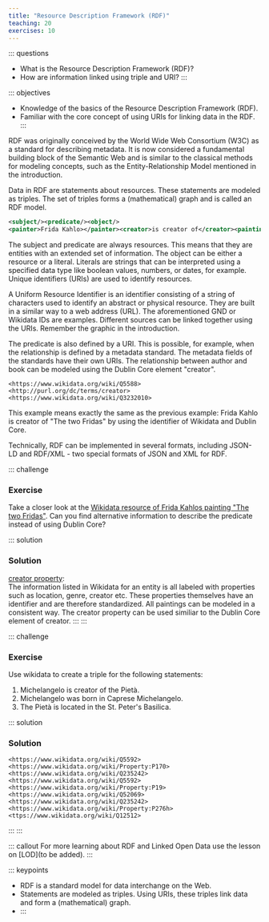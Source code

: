 ```yaml
---
title: "Resource Description Framework (RDF)"
teaching: 20
exercises: 10
---
```


::: questions 

- What is the Resource Description Framework (RDF)?
- How are information linked using triple and URI? 
:::

::: objectives

- Knowledge of the basics of the Resource Description Framework (RDF).
- Familiar with the core concept of using URIs for linking data in the RDF. 
:::


RDF was originally conceived by the World Wide Web Consortium (W3C) as a standard for describing metadata. 
It is now considered a fundamental building block of the Semantic Web and is similar to the classical methods 
for modeling concepts, such as the Entity-Relationship Model mentioned in the introduction.

Data in RDF are statements about resources. These statements are modeled as triples. The set of triples forms a 
(mathematical) graph and is called an RDF model. 

```xml
<subject/><predicate/><object/>
<painter>Frida Kahlo></painter><creator>is creator of</creator><painting>The two fridas</painting>
```

The subject and predicate are always resources. This means that they are entities with an extended set of information. The object can be either a resource or a literal. Literals are strings that can be interpreted using a specified data type like boolean values, numbers, or dates, for example. Unique identifiers (URIs) are used to identify resources. 

A Uniform Resource Identifier is an identifier consisting of a string of characters used to identify an abstract or physical resource. They are built in a similar way to a web address (URL). The aforementioned GND or Wikidata IDs are examples. Different sources can be linked together using the URIs. Remember the graphic in the introduction. 

The predicate is also defined by a URI. This is possible, for example, when the relationship is defined by a metadata 
standard. The metadata fields of the standards have their own URIs. The relationship between author and book can be 
modeled using the Dublin Core element "creator". 
```
<https://www.wikidata.org/wiki/Q5588><http://purl.org/dc/terms/creator><https://www.wikidata.org/wiki/Q3232010>
```
This example means exactly the same as the previous example: Frida Kahlo is creator of "The two Fridas" by using the identifier of Wikidata and Dublin Core. 

Technically, RDF can be implemented in several formats, including JSON-LD and RDF/XML - two special formats of JSON and XML for RDF.


::: challenge

### Exercise

Take a closer look at the [Wikidata resource of Frida Kahlos painting "The two Fridas"](https://www.wikidata.org/wiki/Q3232010). Can you find alternative information to describe the predicate instead of using Dublin Core?

::: solution

### Solution

[creator property](https://www.wikidata.org/wiki/Property:P170):  
The information listed in Wikidata for an entity is all labeled with properties such as location, genre, creator etc. These properties themselves have an identifier and are therefore standardized. All paintings can be modeled in a consistent way. The creator property can be used similiar to the Dublin Core element of creator. 
:::
:::

::: challenge

### Exercise

Use wikidata to create a triple for the following statements:  
1) Michelangelo is creator of the Pietà.  
2) Michelangelo was born in Caprese Michelangelo.  
3) The Pietà is located in the St. Peter's Basilica.   

::: solution

### Solution

```
<https://www.wikidata.org/wiki/Q5592><https://www.wikidata.org/wiki/Property:P170><https://www.wikidata.org/wiki/Q235242>
<https://www.wikidata.org/wiki/Q5592><https://www.wikidata.org/wiki/Property:P19><https://www.wikidata.org/wiki/Q52069>
<https://www.wikidata.org/wiki/Q235242><https://www.wikidata.org/wiki/Property:P276h><ttps://www.wikidata.org/wiki/Q12512>
```
:::
:::
   

::: callout 
For more learning about RDF and Linked Open Data use the lesson on [LOD](to be added).
:::  

::: keypoints
- RDF is a standard model for data interchange on the Web.
- Statements are modeled as triples. Using URIs, these triples link data and form a (mathematical) graph.
- :::
